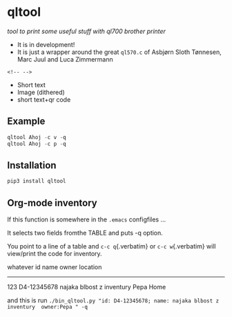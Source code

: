 # qltool

*tool to print some useful stuff with ql700 brother printer*

-   It is in development!
-   It is just a wrapper around the great `ql570.c` of Asbjørn Sloth
    Tønnesen, Marc Juul and Luca Zimmermann

```{=html}
<!-- -->
```
-   Short text
-   Image (dithered)
-   short text+qr code

## Example

``` python
qltool Ahoj -c v -q
qltool Ahoj -c p -q
```

## Installation

``` {.bash org-language="sh"}
pip3 install qltool
```

## Org-mode inventory

If this function is somewhere in the `.emacs` configfiles ...

It selects two fields fromthe TABLE and puts -q option.

You point to a line of a table and `c-c q`{.verbatim} or
`c-c w`{.verbatim} will view/print the code for inventory.

  whatever   id            name                        owner   location
  ---------- ------------- --------------------------- ------- ----------
  123        D4-12345678   najaka blbost z inventury   Pepa    Home

and this is run
`./bin_qltool.py "id: D4-12345678; name: najaka blbost z inventury  owner:Pepa " -q`

